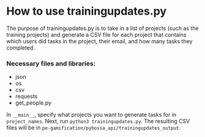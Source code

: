 # How to use trainingupdates.py
The purpose of trainingupdates.py is to take in a list of projects (such as the training projects) and generate a CSV file for each project that contains which users did tasks in the project, their email, and how many tasks they completed.

### Necessary files and libraries:
* json
* os
* csv
* requests
* get_people.py

In `__main__`, specify what projects you want to generate tasks for in `project_names`. Next, run `python3 trainingupdates.py`. The resulting CSV files will be in `pe-gamification/pybossa_api/trainingupdates_output`.


